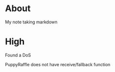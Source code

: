 # About
My note taking markdown

# High
Found a DoS


PuppyRaffle does not have receive/fallback function